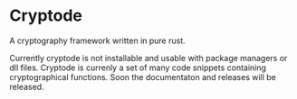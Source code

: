 # Cryptode
A cryptography framework written in pure rust.

Currently cryptode is not installable and usable with package managers or dll files. Cryptode is currenly a set of many code snippets containing cryptographical functions. Soon the documentaton and releases will be released. 
